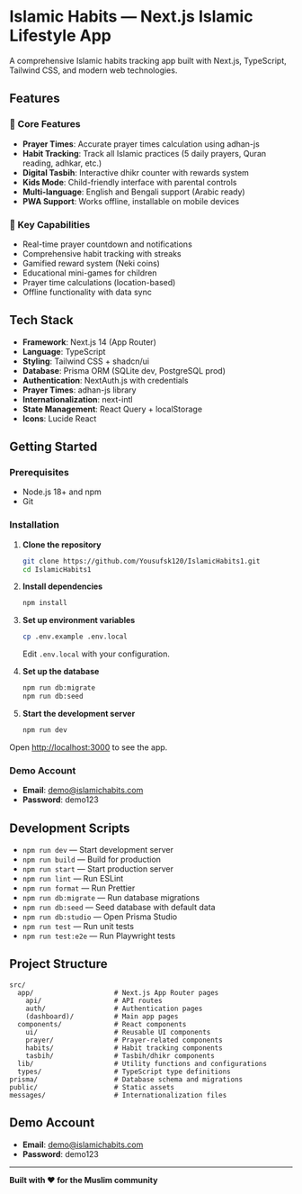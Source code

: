 # Islamic Habits — Next.js Islamic Lifestyle App

A comprehensive Islamic habits tracking app built with Next.js, TypeScript, Tailwind CSS, and modern web technologies.

## Features

### 🕌 Core Features
- **Prayer Times**: Accurate prayer times calculation using adhan-js
- **Habit Tracking**: Track all Islamic practices (5 daily prayers, Quran reading, adhkar, etc.)
- **Digital Tasbih**: Interactive dhikr counter with rewards system
- **Kids Mode**: Child-friendly interface with parental controls
- **Multi-language**: English and Bengali support (Arabic ready)
- **PWA Support**: Works offline, installable on mobile devices

### 📱 Key Capabilities
- Real-time prayer countdown and notifications
- Comprehensive habit tracking with streaks
- Gamified reward system (Neki coins)
- Educational mini-games for children
- Prayer time calculations (location-based)
- Offline functionality with data sync

## Tech Stack

- **Framework**: Next.js 14 (App Router)
- **Language**: TypeScript
- **Styling**: Tailwind CSS + shadcn/ui
- **Database**: Prisma ORM (SQLite dev, PostgreSQL prod)
- **Authentication**: NextAuth.js with credentials
- **Prayer Times**: adhan-js library
- **Internationalization**: next-intl
- **State Management**: React Query + localStorage
- **Icons**: Lucide React

## Getting Started

### Prerequisites
- Node.js 18+ and npm
- Git

### Installation

1. **Clone the repository**
   ```bash
   git clone https://github.com/Yousufsk120/IslamicHabits1.git
   cd IslamicHabits1
   ```

2. **Install dependencies**
   ```bash
   npm install
   ```

3. **Set up environment variables**
   ```bash
   cp .env.example .env.local
   ```
   Edit `.env.local` with your configuration.

4. **Set up the database**
   ```bash
   npm run db:migrate
   npm run db:seed
   ```

5. **Start the development server**
   ```bash
   npm run dev
   ```

Open [http://localhost:3000](http://localhost:3000) to see the app.

### Demo Account
- **Email**: demo@islamichabits.com
- **Password**: demo123

## Development Scripts

- `npm run dev` — Start development server
- `npm run build` — Build for production
- `npm run start` — Start production server
- `npm run lint` — Run ESLint
- `npm run format` — Run Prettier
- `npm run db:migrate` — Run database migrations
- `npm run db:seed` — Seed database with default data
- `npm run db:studio` — Open Prisma Studio
- `npm run test` — Run unit tests
- `npm run test:e2e` — Run Playwright tests

## Project Structure

```
src/
  app/                    # Next.js App Router pages
    api/                  # API routes
    auth/                 # Authentication pages
    (dashboard)/          # Main app pages
  components/             # React components
    ui/                   # Reusable UI components
    prayer/               # Prayer-related components
    habits/               # Habit tracking components
    tasbih/               # Tasbih/dhikr components
  lib/                    # Utility functions and configurations
  types/                  # TypeScript type definitions
prisma/                   # Database schema and migrations
public/                   # Static assets
messages/                 # Internationalization files
```

## Demo Account
- **Email**: demo@islamichabits.com
- **Password**: demo123

---

**Built with ❤️ for the Muslim community**
